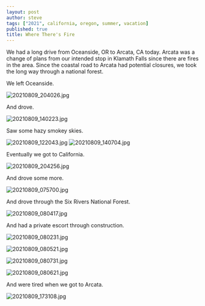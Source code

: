 ```yaml
---
layout: post
author: steve
tags: ["2021", california, oregon, summer, vacation]
published: true
title: Where There's Fire
---
```

We had a long drive from Oceanside, OR to Arcata, CA today. Arcata was a change of plans from our intended stop in Klamath Falls since there are fires in the area. Since the coastal road to Arcata had potential closures, we took the long way through a national forest.  

We left Oceanside.  

![20210809_204026.jpg]({{site.baseurl}}/assets/media/20210809_204026.jpg)

And drove.  

![20210809_140223.jpg]({{site.baseurl}}/assets/media/20210809_140223.jpg)

Saw some hazy smokey skies.  

![20210809_122043.jpg]({{site.baseurl}}/assets/media/20210809_122043.jpg)
![20210809_140704.jpg]({{site.baseurl}}/assets/media/20210809_140704.jpg)

Eventually we got to California.  

![20210809_204256.jpg]({{site.baseurl}}/assets/media/20210809_204256.jpg)

And drove some more.  

![20210809_075700.jpg]({{site.baseurl}}/assets/media/20210809_075700.jpg)

And drove through the Six Rivers National Forest.  

![20210809_080417.jpg]({{site.baseurl}}/assets/media/20210809_080417.jpg)

And had a private escort through construction.  

![20210809_080231.jpg]({{site.baseurl}}/assets/media/20210809_080231.jpg)

![20210809_080521.jpg]({{site.baseurl}}/assets/media/20210809_080521.jpg)

![20210809_080731.jpg]({{site.baseurl}}/assets/media/20210809_080731.jpg)

![20210809_080621.jpg]({{site.baseurl}}/assets/media/20210809_080621.jpg)

And were tired when we got to Arcata.  

![20210809_173108.jpg]({{site.baseurl}}/assets/media/20210809_173108.jpg)


